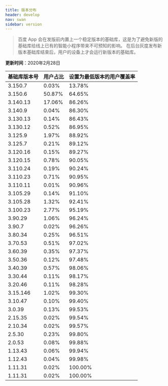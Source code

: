 ```yaml
---
title: 版本分布
header: develop
nav: swan
sidebar: version
---
```


> 百度 App 会在发版前内置上一个稳定版本的基础库，这是为了避免新版的基础库给线上已有的智能小程序带来不可预知的影响。
在后台灰度发布新版本基础库结束后，用户的设备上才会运行新版本的基础库。


**更新时间**：2020年2月28日

|基础库版本号|用户占比|设置为最低版本的用户覆盖率|
|:---|:---|:---|
|3.150.7|0.03%|13.78%|
|3.150.6| 50.87%|64.65%|
|3.140.13| 17.06%|86.26%|
|3.140.9|0.04%|86.30%|
|3.130.13| 0.14%|86.43%|
|3.130.12| 0.52%|86.95%|
|3.125.9| 1.97%|88.92%|
|3.125.7| 0.21%|89.12%|
|3.120.16| 0.15%|89.27%|
|3.120.15| 0.78%|90.05%|
|3.110.24| 0.19%|90.24%|
|3.110.23| 0.71%|90.95%|
|3.110.11| 0.01%|90.96%|
|3.105.29| 0.14%|91.10%|
|3.105.28| 1.32%|92.41%|
|3.100.23| 2.77%|95.19%|
|3.90.29| 1.06%|96.24%|
|3.90.7| 0.02%|96.26%|
|3.80.34| 0.25%|96.51%|
|3.70.53| 0.51%|97.02%|
|3.60.39| 0.35%|97.37%|
|3.50.36| 0.12%|97.48%|
|3.40.39| 0.57%|98.06%|
|3.30.44| 0.11%|98.17%|
|3.20.46| 0.11%|98.28%|
|3.15.146| 1.02%|99.30%|
|3.10.47| 0.10%|99.40%|
|3.0.39| 0.13%|99.53%|
|2.15.35| 0.02%|99.54%|
|2.10.34| 0.02%|99.57%|
|2.5.30| 0.23%|99.80%|
|2.0.53| 0.08%|99.88%|
|1.13.43| 0.06%|99.94%|
|1.12.43| 0.04%|99.98%|
|1.11.31| 0.02%|100.00%|
|1.11.31| 0.02%|100.00%|
